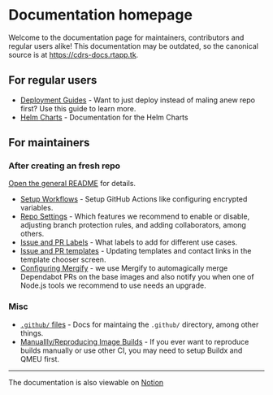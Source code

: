 # Documentation homepage

Welcome to the documentation page for maintainers, contributors and regular users alike!
This documentation may be outdated, so the canonical source is at
<https://cdrs-docs.rtapp.tk>.

## For regular users

* [Deployment Guides](deployment-guides/README.md) - Want to just deploy instead of maling anew repo first? Use this guide to learn more.
* [Helm Charts](charts/README.md) - Documentation for the Helm Charts

## For maintainers

### After creating an fresh repo

[Open the general README](post-repo-creation/README.md) for details.

* [Setup Workflows](post-repo-creation/setup-workflows.md) - Setup GitHub Actions like configuring encrypted variables.
* [Repo Settings](post-repo-creation/settings.md) - Which features we recommend to enable or disable, adjusting branch protection rules, and adding collaborators, among others.
* [Issue and PR Labels](post-repo-creation/labels.md) - What labels to add for different use cases.
* [Issue and PR templates](post-repo-creation/templated.md) - Updating templates and contact links in the template chooser screen.
* [Configuring Mergify](post-repo-creation/mergify.md) - we use Mergify to automagically merge Dependabot PRs on the base images and also notify you when one of Node.js tools we recommend to use needs an upgrade.

### Misc

* [`.github/` files](dotgithub-files.md) - Docs for maintaing the `.github/` directory, among other things.
* [Manuallly/Reproducing Image Builds](reproducible-builds.md) - If you ever want to reproduce builds manually or use other CI, you may need to setup Buildx and QMEU first.

---

The documentation is also viewable on [Notion](https://notion.so/404notfound)
